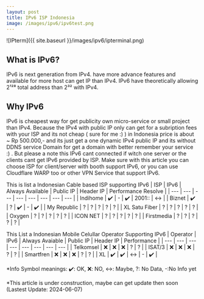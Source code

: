 ```yaml
---
layout: post
title: IPv6 ISP Indonesia
image: /images/ipv6/ipv6test.png
---
```


![IPterm]({{ site.baseurl }}/images/ipv6/ipterminal.png)

## What is IPv6?
IPv6 is next generation from IPv4. have more advance features and available for more host can get IP than IPv4. IPv6 have theoretically allowing 2¹²⁸ total address than 2³² with IPv4.

## Why IPv6
IPv6 is cheapest way for get publicity own micro-service or small project than IPv4. Because the IPv4 with public IP only can get for a subription fees with your ISP and its not cheap ( sure for me :) ) in Indonesia price is about ~ Rp 500.000,- and its just get a one dynamic IPv4 public IP and its without DDNS service Domain for get a domain with better remember your service :) .
But please a note this IPv6 cant connected if witch one server or the clients cant get IPv6 provided by ISP. Make sure with this article you can choose ISP for client/server with booth support IPv6, or you can use Cloudflare WARP too or other VPN Service that support IPv6.


This is list a Indonesian Cable based ISP supporting IPv6
| ISP | IPv6 | Always Available | Public IP | Header IP | Performance Resolve |
| --- | --- | --- | --- | --- | --- | --- | --- |
| Indihome | ✔️ | - | ✔️ | 2001:: | ↔️ |
| Biznet | ✔️ | ? | ✔️ | - | ✔️ |
| My Republic | ? | ? | ? | ? | ? |
| XL Satu Fiber | ? | ? | ? | ? | ? |
| Oxygen | ? | ? | ? | ? | ? |
| ICON NET | ? | ? | ? | ? | ? |
| Firstmedia | ? | ? | ? | ? | ? |


This List a Indonesian Mobile Celullar Operator Supporting IPv6
| Operator | IPv6 | Always Avaiable | Public IP | Header IP | Performance |
| --- | --- | --- | --- | --- | --- | --- | --- |
| Telkomsel  | ❌ | ❌ | ❌ | ?  | ? |
| ISAT/3  | ❌ | ❌ | ❌ | ?  | ? |
| Smartfren  | ❌ | ❌ | ❌ | ?  | ? |
| XL  | ✔️ | ✔️ | ↔️ | - | ✔️ |


*Info Symbol meanings: ✔️: OK, ❌: NO, ↔️: Maybe, ?: No Data, -:No Info yet

*This article is under construction, maybe can get update then soon (Lastest Update: 2024-06-07)
